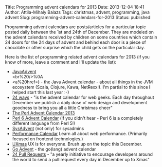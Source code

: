 Title: Programming advent calendars for 2013
Date: 2013-12-04 18:41
Author: Attila-Mihaly Balazs
Tags: christmas, advent, programming, java advent
Slug: programming-advent-calendars-for-2013
Status: published

Programming advent calendars are posts/articles for a particular topic
posted daily between the 1st and 24th of December. They are modeled on
the advent calendars received by children on some countries which
contain 24 doors for the 24 days of advent and behind each door is a
piece of chocolate or other surprise which the child gets on the
particular day.

Here is the list of programming related advent calendars for 2013 (if
you know of more, leave a comment and I'll update the list):

-   [JavaAdvent](http://www.javaadvent.com%20/>JavaAdvent</a>%20-%20the%20Java%20Advent%20calendar%20-%20about%20all%20things%20in%20the%20JVM%20ecosystem%20(Scala,%20Clojure,%20Kawa,%20NetRexx!).%20I'm%20partial%20to%20this%20since%20I%20helped%20start%20this%20last%20year%20:-)</li><br%20/>%0A<li><a%20href=) -
    the Java Advent calendar - about all things in the JVM ecosystem
    (Scala, Clojure, Kawa, NetRexx!). I'm partial to this since I helped
    start this last year :-)
-   [24 ways](http://24ways.org/) - "is the advent calendar for web
    geeks. Each day throughout December we publish a daily dose of web
    design and development goodness to bring you all a little Christmas
    cheer"
-   [The Perl Advent Calendar 2013](http://www.perladvent.org/2013/)
-   [Perl 6 Advent Calendar](https://perl6advent.wordpress.com/) (if you
    didn't hear - Perl 6 is a completely different language from Perl
    5!)
-   [SysAdvent](http://sysadvent.blogspot.com/) (not only) for sysadmins
-   [Performance Calendar](http://calendar.perfplanet.com/) Learn all
    about web performance. (Primarily focused on frontend technologies.)
-   [UXmas](http://uxmas.com/) UX is for everyone. Brush up on the topic
    this December.
-   [Go Advent](http://blog.gopheracademy.com/) - the go(lang) advent
    calendar
-   [24 Pull Requests](http://24pullrequests.com/) - "a yearly
    initiative to encourage developers around the world to send a pull
    request every day in December up to Xmas"

